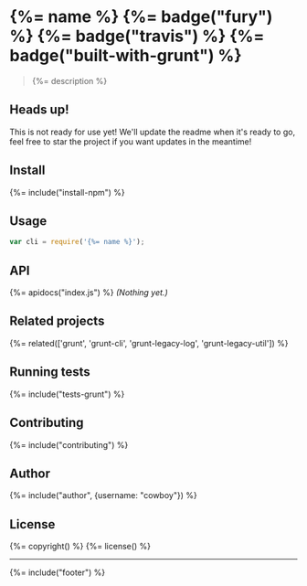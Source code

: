 # {%= name %} {%= badge("fury") %} {%= badge("travis") %} {%= badge("built-with-grunt") %}

> {%= description %}

## Heads up!

This is not ready for use yet! We'll update the readme when it's ready to go, feel free to star the project if you want updates in the meantime!

## Install
{%= include("install-npm") %}

## Usage

```js
var cli = require('{%= name %}');
```

## API
{%= apidocs("index.js") %}
_(Nothing yet.)_

## Related projects
{%= related(['grunt', 'grunt-cli', 'grunt-legacy-log', 'grunt-legacy-util']) %}

## Running tests
{%= include("tests-grunt") %}

## Contributing
{%= include("contributing") %}

## Author
{%= include("author", {username: "cowboy"}) %}

## License
{%= copyright() %}
{%= license() %}

***

{%= include("footer") %}
